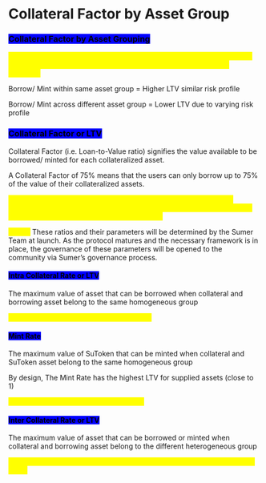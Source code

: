 # Collateral Factor by Asset Group

### <mark style="background-color:blue;">Collateral Factor by Asset Grouping</mark>&#x20;

<mark style="color:yellow;">Sumer determines the ability to borrow assets or mint SuTokens based on the group of asset (homogeneous and heterogeneous) supplied as collateral.</mark>

Borrow/ Mint within same asset group = Higher LTV similar risk profile

Borrow/ Mint across different asset group = Lower LTV due to varying risk profile

### <mark style="background-color:blue;">Collateral Factor or LTV</mark>

Collateral Factor (i.e. Loan-to-Value ratio) signifies the value available to be borrowed/ minted for each collateralized asset.&#x20;

A Collateral Factor of 75% means that the users can only borrow up to 75% of the value of their collateralized assets.&#x20;

<mark style="color:yellow;">The Collateral Factor for each asset is set based on several inherent characteristics of the asset, such as availability in the reserve, normalized volatility and the asset’s liquidity in the market.</mark>&#x20;

_<mark style="color:yellow;">**NOTE:**</mark>_ These ratios and their parameters will be determined by the Sumer Team at launch. As the protocol matures and the necessary framework is in place, the governance of these parameters will be opened to the community via Sumer’s governance process.

#### <mark style="background-color:blue;">Intra Collateral Rate or LTV</mark>

The maximum value of asset that can be borrowed when collateral and borrowing asset belong to the same homogeneous group

<mark style="color:yellow;">For e.g. Borrowing ETH by supplying stETH</mark>

#### <mark style="background-color:blue;">Mint Rate</mark>

The maximum value of SuToken that can be minted when collateral and SuToken asset belong to the same homogeneous group

By design, The Mint Rate has the highest LTV for supplied assets (close to 1)

<mark style="color:yellow;">For e.g. Minting  suETH by supplying ETH</mark>

#### <mark style="background-color:blue;">Inter Collateral Rate or LTV</mark>

The maximum value of asset that can be borrowed or minted when collateral and borrowing asset belong to the different heterogeneous group

<mark style="color:yellow;">For e.g. Borrowing ETH by supplying USDC or Minting suETH by supplying USDT</mark>&#x20;
